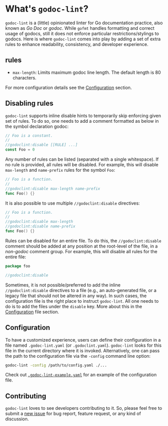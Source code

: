 # What's `godoc-lint`?

`godoc-lint` is a (little) opinionated linter for Go documentation practice, also known as *Go Doc* or *godoc*. While `gofmt` handles formatting and correct usage of godocs, still it does not enforce particular restrictions/stylings to godocs. Here is where `godoc-lint` comes into play by adding a set of extra rules to enhance readability, consistency, and developer experience.

## rules

- `max-length`: Limits maximum godoc line length. The default length is 80 characters.

For more configuration details see the [Configuration](#Configuration) section.

## Disabling rules

`godoc-lint` supports inline disable hints to temporarily skip enforcing given set of rules. To do so, one needs to add a comment formatted as below in the symbol declaration godoc:

```go
// Foo is a constant.
//
//godoclint:disable [[RULE] ...]
const Foo = 0
```

Any number of rules can be listed (separated with a single whitespace). If no rule is provided, all rules will be disabled. For example, this will disable `max-length` and `name-prefix` rules for the symbol `Foo`:

```go
// Foo is a function.
//
//godoclint:disable max-length name-prefix
func Foo() {}
```

It is also possible to use multiple `//godoclint:disable` directives:

```go
// Foo is a function.
//
//godoclint:disable max-length
//godoclint:disable name-prefix
func Foo() {}
```

Rules can be disabled for an entire file. To do this, the `//godoclint:disable` comment should be added at any position at the root-level of the file, in a *non-godoc* comment group. For example, this will disable all rules for the entire file:

```go
package foo

//godoclint:disable
```

Sometimes, it is not possible/preferred to add the inline `//godoclint:disable` directives to a file (e.g., an auto-generated file, or a legacy file that should not be altered in any way). In such cases, the configuration file is the right place to instruct `godoc-lint`. All one needs to do is to add the files under the `disable` key. More about this in the [Configuration](#Configuration) file section.

## Configuration

To have a customized experience, users can define their configuration in a file named `.godoc-lint.yaml` (or `.godoclint.yaml`). `godoc-lint` looks for this file in the current directory where it is invoked. Alternatively, one can pass the path to the configuration file via the `-config` command line option:

```sh
godoc-lint -config /path/to/config.yaml ./...
```

Check out [`.godoc-lint-example.yaml`](./.godoc-lint.example.yaml) for an example of the configuration file.

## Contributing

`godoc-lint` loves to see developers contributing to it. So, please feel free to submit a [new issue](https://github.com/godoc-lint/godoc-lint/issues/new) for bug report, feature request, or any kind of discussion.
